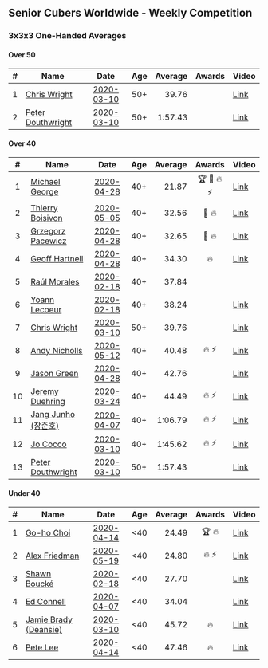 ## Senior Cubers Worldwide - Weekly Competition
### 3x3x3 One-Handed Averages

#### Over 50

| # | Name | Date | Age | Average | Awards | Video |
| :--: | -- | :--: | :--: | --: | :--: | -- |
| 1 | [Chris Wright](../persons/chris_wright.md) | [2020-03-10](results/2020-03-10.md) | 50+ | 39.76 |  | [Link](https://www.facebook.com/events/684510792316675/permalink/685546418879779/) |
| 2 | [Peter Douthwright](../persons/peter_douthwright.md) | [2020-03-10](results/2020-03-10.md) | 50+ | 1:57.43 |  | [Link](https://www.facebook.com/events/684510792316675/permalink/688822721885482/) |

#### Over 40

| # | Name | Date | Age | Average | Awards | Video |
| :--: | -- | :--: | :--: | --: | :--: | -- |
| 1 | [Michael George](../persons/michael_george.md) | [2020-04-28](results/2020-04-28.md) | 40+ | 21.87 | 🏆 🥇 🔥 ⚡ | [Link](https://www.facebook.com/events/535188653858103/permalink/535332343843734/) |
| 2 | [Thierry Boisivon](../persons/thierry_boisivon.md) | [2020-05-05](results/2020-05-05.md) | 40+ | 32.56 | 🥈 🔥 | [Link](https://www.facebook.com/events/3313106775587396/permalink/3314531595444914/) |
| 3 | [Grzegorz Pacewicz](../persons/grzegorz_pacewicz.md) | [2020-04-28](results/2020-04-28.md) | 40+ | 32.65 | 🥈 🔥 | [Link](https://www.facebook.com/events/535188653858103/permalink/537395990304036/) |
| 4 | [Geoff Hartnell](../persons/geoff_hartnell.md) | [2020-04-28](results/2020-04-28.md) | 40+ | 34.30 | 🔥 | [Link](https://www.facebook.com/events/535188653858103/permalink/538269710216664/) |
| 5 | [Raúl Morales](../persons/raul_morales.md) | [2020-02-18](results/2020-02-18.md) | 40+ | 37.84 |  | |
| 6 | [Yoann Lecoeur](../persons/yoann_lecoeur.md) | [2020-02-18](results/2020-02-18.md) | 40+ | 38.24 |  | [Link](https://www.facebook.com/events/1618332754973681/permalink/1622459904560966/) |
| 7 | [Chris Wright](../persons/chris_wright.md) | [2020-03-10](results/2020-03-10.md) | 50+ | 39.76 |  | [Link](https://www.facebook.com/events/684510792316675/permalink/685546418879779/) |
| 8 | [Andy Nicholls](../persons/andy_nicholls.md) | [2020-05-12](results/2020-05-12.md) | 40+ | 40.48 | 🔥 ⚡ | [Link](https://www.facebook.com/events/546188069600739/permalink/546935109526035/) |
| 9 | [Jason Green](../persons/jason_green.md) | [2020-04-28](results/2020-04-28.md) | 40+ | 42.76 |  | [Link](https://www.facebook.com/jasongreenbowler/videos/10163336975180425/) |
| 10 | [Jeremy Duehring](../persons/jeremy_duehring.md) | [2020-03-24](results/2020-03-24.md) | 40+ | 44.49 | 🔥 ⚡ | [Link](https://www.facebook.com/events/212335450005639/permalink/213082393264278/) |
| 11 | [Jang Junho (장준호)](../persons/jang_junho.md) | [2020-04-07](results/2020-04-07.md) | 40+ | 1:06.79 | 🔥 ⚡ | [Link](https://www.facebook.com/events/682716079141575/permalink/686595828753600/) |
| 12 | [Jo Cocco](../persons/jo_cocco.md) | [2020-03-10](results/2020-03-10.md) | 40+ | 1:45.62 | 🔥 ⚡ | [Link](https://www.facebook.com/events/164742401163863/permalink/168022254169211/) |
| 13 | [Peter Douthwright](../persons/peter_douthwright.md) | [2020-03-10](results/2020-03-10.md) | 50+ | 1:57.43 |  | [Link](https://www.facebook.com/events/684510792316675/permalink/688822721885482/) |

#### Under 40

| # | Name | Date | Age | Average | Awards | Video |
| :--: | -- | :--: | :--: | --: | :--: | -- |
| 1 | [Go-ho Choi](../persons/go-ho_choi.md) | [2020-04-14](results/2020-04-14.md) | <40 | 24.49 | 🏆 🔥 | [Link](https://www.facebook.com/events/982619255468618/permalink/987264148337462/) |
| 2 | [Alex Friedman](../persons/alex_friedman.md) | [2020-05-19](results/2020-05-19.md) | <40 | 24.80 | 🔥 ⚡ | [Link](https://www.facebook.com/events/1880761498725633/permalink/1881033222031794/) |
| 3 | [Shawn Boucké](../persons/shawn_boucke.md) | [2020-02-18](results/2020-02-18.md) | <40 | 27.70 |  | [Link](https://www.facebook.com/events/1618332754973681/permalink/1621909717949318/) |
| 4 | [Ed Connell](../persons/ed_connell.md) | [2020-04-07](results/2020-04-07.md) | <40 | 34.04 |  | [Link](https://www.facebook.com/events/682716079141575/permalink/684177285662121/) |
| 5 | [Jamie Brady (Deansie)](../persons/jamie_brady.md) | [2020-03-10](results/2020-03-10.md) | <40 | 45.72 | 🔥 | [Link](https://www.facebook.com/events/684510792316675/permalink/687277482040006/) |
| 6 | [Pete Lee](../persons/pete_lee.md) | [2020-04-14](results/2020-04-14.md) | <40 | 47.46 | 🔥 | [Link](https://www.facebook.com/events/982619255468618/permalink/985950998468777/) |


<!-- Global site tag (gtag.js) - Google Analytics -->
<script async src="https://www.googletagmanager.com/gtag/js?id=UA-86348435-3"></script>
<script>window.dataLayer = window.dataLayer || []; function gtag() {dataLayer.push(arguments);} gtag('js', new Date()); gtag('config', 'UA-86348435-3');</script>
